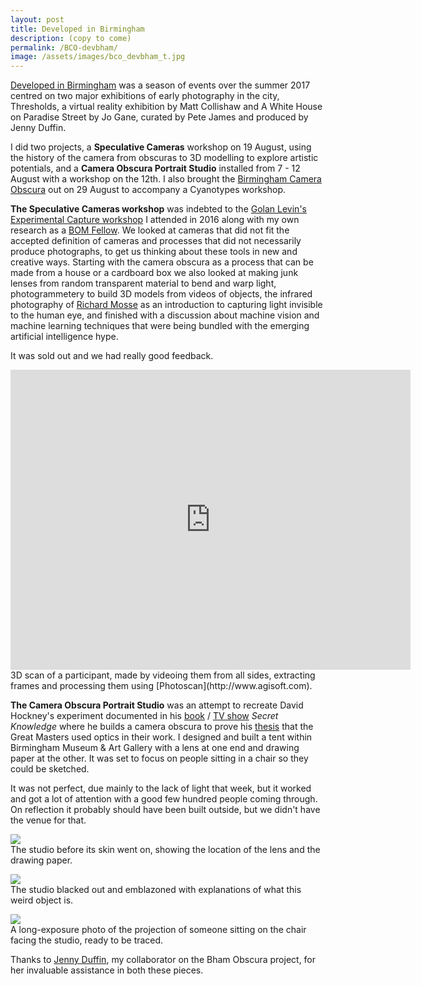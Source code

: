 ```yaml
---
layout: post
title: Developed in Birmingham
description: (copy to come)
permalink: /BCO-devbham/
image: /assets/images/bco_devbham_t.jpg
---
```


[Developed in Birmingham](http://www.jennyduffin.com/developed-in-birmingham) was a season of events over the summer 2017 centred on two major exhibitions of early photography in the city, Thresholds, a virtual reality exhibition by Matt Collishaw and A White House on Paradise Street by Jo Gane, curated by Pete James and produced by Jenny Duffin. 

I did two projects, a **Speculative Cameras** workshop on 19 August, using the history of the camera from obscuras to 3D modelling to explore artistic potentials, and a **Camera Obscura Portrait Studio** installed from 7 - 12 August with a workshop on the 12th. I also brought the [Birmingham Camera Obscura](http://bhamobscura.com) out on 29 August to accompany a Cyanotypes workshop. 

**The Speculative Cameras workshop** was indebted to the [Golan Levin's Experimental Capture workshop](http://art.peteashton.com/levin-exp-cap/) I attended in 2016 along with my own research as a [BOM Fellow](http://art.peteashton.com/bom-fellowship/). We looked at cameras that did not fit the accepted definition of cameras and processes that did not necessarily produce photographs, to get us thinking about these tools in new and creative ways. Starting with the camera obscura as a process that can be made from a house or a cardboard box we also looked at making junk lenses from random transparent material to bend and warp light, photogrammetery to build 3D models from videos of objects, the infrared photography of [Richard Mosse](http://www.richardmosse.com/) as an introduction to capturing light invisible to the human eye, and finished with a discussion about machine vision and machine learning techniques that were being bundled with the emerging artificial intelligence hype. 

It was sold out and we had really good feedback. 

<iframe width="640" height="480" src="https://sketchfab.com/models/500e4061685e4ccaaa819765a3f2aff6/embed" frameborder="0" allow="autoplay; fullscreen; vr" mozallowfullscreen="true" webkitallowfullscreen="true"></iframe>  
3D scan of a participant, made by videoing them from all sides, extracting frames and processing them using [Photoscan](http://www.agisoft.com).

**The Camera Obscura Portrait Studio** was an attempt to recreate David Hockney's experiment documented in his [book](https://thamesandhudson.com/secret-knowledge-rediscovering-the-lost-techniques-of-the-old-masters-9780500286388) / [TV show](https://www.youtube.com/watch?v=R9lYROQRvjw) *Secret Knowledge* where he builds a camera obscura to prove his [thesis](https://en.wikipedia.org/wiki/Hockney–Falco_thesis) that the Great Masters used optics in their work. I designed and built a tent within Birmingham Museum & Art Gallery with a lens at one end and drawing paper at the other. It was set to focus on people sitting in a chair so they could be sketched. 

It was not perfect, due mainly to the lack of light that week, but it worked and got a lot of attention with a good few hundred people coming through. On reflection it probably should have been built outside, but we didn't have the venue for that. 

![](http://art.peteashton.com/assets/images/devbham1.jpg)  
The studio before its skin went on, showing the location of the lens and the drawing paper. 

![](http://art.peteashton.com/assets/images/devbham2.jpg)  
The studio blacked out and emblazoned with explanations of what this weird object is. 

![](http://art.peteashton.com/assets/images/devbham3.jpg)  
A long-exposure photo of the projection of someone sitting on the chair facing the studio, ready to be traced. 

Thanks to [Jenny Duffin](http://www.jennyduffin.com/), my collaborator on the Bham Obscura project, for her invaluable assistance in both these pieces. 